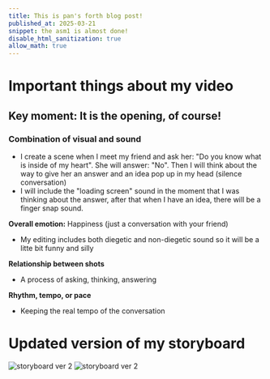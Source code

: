 ```yaml
---
title: This is pan's forth blog post!
published_at: 2025-03-21
snippet: the asm1 is almost done!
disable_html_sanitization: true
allow_math: true
---
```


# Important things about my video

## Key moment: It is the opening, of course!

### Combination of visual and sound

- I create a scene when I meet my friend and ask her: "Do you know what is inside of my heart". She will answer: "No". Then I will think about the way to give her an answer and an idea pop up in my head (silence conversation)
- I will include the "loading screen" sound in the moment that I was thinking about the answer, after that when I have an idea, there will be a finger snap sound.

**Overall emotion:** Happiness (just a conversation with your friend)
- My editing includes both diegetic and non-diegetic sound so it will be a litte bit funny and silly

**Relationship between shots**
- A process of asking, thinking, answering

**Rhythm, tempo, or pace**
- Keeping the real tempo of the conversation

# Updated version of my storyboard

![storyboard ver 2](storyboardver2/IMG_0119.jpg)
![storyboard ver 2](storyboardver2/IMG_0118.jpg)